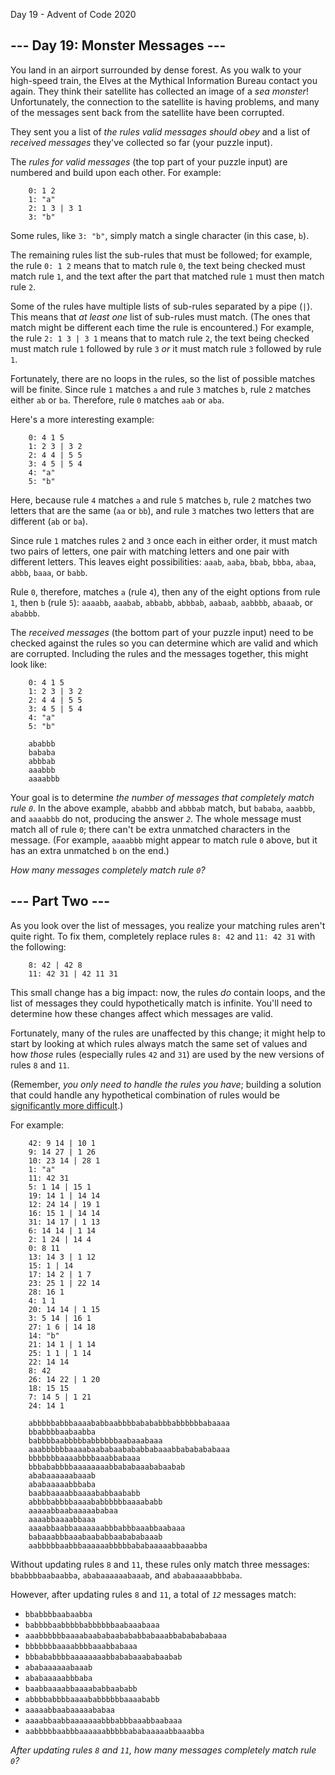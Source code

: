  Day 19 - Advent of Code 2020      


\--- Day 19: Monster Messages ---
---------------------------------

You land in an airport surrounded by dense forest. As you walk to your
high-speed train, the Elves at the Mythical Information Bureau contact you
again. They think their satellite has collected an image of a _sea monster_!
Unfortunately, the connection to the satellite is having problems, and many of
the messages sent back from the satellite have been corrupted.

They sent you a list of _the rules valid messages should obey_ and a list of
_received messages_ they've collected so far (your puzzle input).

The _rules for valid messages_ (the top part of your puzzle input) are numbered
and build upon each other. For example:

```
    0: 1 2
    1: "a"
    2: 1 3 | 3 1
    3: "b"
```

Some rules, like `3: "b"`, simply match a single character (in this case, `b`).

The remaining rules list the sub-rules that must be followed; for example, the
rule `0: 1 2` means that to match rule `0`, the text being checked must match
rule `1`, and the text after the part that matched rule `1` must then match
rule `2`.

Some of the rules have multiple lists of sub-rules separated by a pipe (`|`).
This means that _at least one_ list of sub-rules must match. (The ones that
match might be different each time the rule is encountered.) For example, the
rule `2: 1 3 | 3 1` means that to match rule `2`, the text being checked must
match rule `1` followed by rule `3` _or_ it must match rule `3` followed by
rule `1`.

Fortunately, there are no loops in the rules, so the list of possible matches
will be finite. Since rule `1` matches `a` and rule `3` matches `b`, rule `2`
matches either `ab` or `ba`. Therefore, rule `0` matches `aab` or `aba`.

Here's a more interesting example:

```
    0: 4 1 5
    1: 2 3 | 3 2
    2: 4 4 | 5 5
    3: 4 5 | 5 4
    4: "a"
    5: "b"
```

Here, because rule `4` matches `a` and rule `5` matches `b`, rule `2` matches
two letters that are the same (`aa` or `bb`), and rule `3` matches two letters
that are different (`ab` or `ba`).

Since rule `1` matches rules `2` and `3` once each in either order, it must
match two pairs of letters, one pair with matching letters and one pair with
different letters. This leaves eight possibilities: `aaab`, `aaba`, `bbab`,
`bbba`, `abaa`, `abbb`, `baaa`, or `babb`.

Rule `0`, therefore, matches `a` (rule `4`), then any of the eight options from
rule `1`, then `b` (rule `5`): `aaaabb`, `aaabab`, `abbabb`, `abbbab`,
`aabaab`, `aabbbb`, `abaaab`, or `ababbb`.

The _received messages_ (the bottom part of your puzzle input) need to be
checked against the rules so you can determine which are valid and which are
corrupted. Including the rules and the messages together, this might look like:

```
    0: 4 1 5
    1: 2 3 | 3 2
    2: 4 4 | 5 5
    3: 4 5 | 5 4
    4: "a"
    5: "b"
    
    ababbb
    bababa
    abbbab
    aaabbb
    aaaabbb
```

Your goal is to determine _the number of messages that completely match rule
`0`_. In the above example, `ababbb` and `abbbab` match, but `bababa`,
`aaabbb`, and `aaaabbb` do not, producing the answer _`2`_. The whole message
must match all of rule `0`; there can't be extra unmatched characters in the
message. (For example, `aaaabbb` might appear to match rule `0` above, but it
has an extra unmatched `b` on the end.)

_How many messages completely match rule `0`?_


\--- Part Two ---
-----------------

As you look over the list of messages, you realize your matching rules aren't
quite right. To fix them, completely replace rules `8: 42` and `11: 42 31` with
the following:

```
    8: 42 | 42 8
    11: 42 31 | 42 11 31
```

This small change has a big impact: now, the rules _do_ contain loops, and the
list of messages they could hypothetically match is infinite. You'll need to
determine how these changes affect which messages are valid.

Fortunately, many of the rules are unaffected by this change; it might help to
start by looking at which rules always match the same set of values and how
_those_ rules (especially rules `42` and `31`) are used by the new versions of
rules `8` and `11`.

(Remember, _you only need to handle the rules you have_; building a solution
that could handle any hypothetical combination of rules would be [significantly
more difficult](https://en.wikipedia.org/wiki/Formal_grammar).)

For example:

```
    42: 9 14 | 10 1
    9: 14 27 | 1 26
    10: 23 14 | 28 1
    1: "a"
    11: 42 31
    5: 1 14 | 15 1
    19: 14 1 | 14 14
    12: 24 14 | 19 1
    16: 15 1 | 14 14
    31: 14 17 | 1 13
    6: 14 14 | 1 14
    2: 1 24 | 14 4
    0: 8 11
    13: 14 3 | 1 12
    15: 1 | 14
    17: 14 2 | 1 7
    23: 25 1 | 22 14
    28: 16 1
    4: 1 1
    20: 14 14 | 1 15
    3: 5 14 | 16 1
    27: 1 6 | 14 18
    14: "b"
    21: 14 1 | 1 14
    25: 1 1 | 1 14
    22: 14 14
    8: 42
    26: 14 22 | 1 20
    18: 15 15
    7: 14 5 | 1 21
    24: 14 1
    
    abbbbbabbbaaaababbaabbbbabababbbabbbbbbabaaaa
    bbabbbbaabaabba
    babbbbaabbbbbabbbbbbaabaaabaaa
    aaabbbbbbaaaabaababaabababbabaaabbababababaaa
    bbbbbbbaaaabbbbaaabbabaaa
    bbbababbbbaaaaaaaabbababaaababaabab
    ababaaaaaabaaab
    ababaaaaabbbaba
    baabbaaaabbaaaababbaababb
    abbbbabbbbaaaababbbbbbaaaababb
    aaaaabbaabaaaaababaa
    aaaabbaaaabbaaa
    aaaabbaabbaaaaaaabbbabbbaaabbaabaaa
    babaaabbbaaabaababbaabababaaab
    aabbbbbaabbbaaaaaabbbbbababaaaaabbaaabba
```

Without updating rules `8` and `11`, these rules only match three messages:
`bbabbbbaabaabba`, `ababaaaaaabaaab`, and `ababaaaaabbbaba`.

However, after updating rules `8` and `11`, a total of _`12`_ messages match:

*   `bbabbbbaabaabba`
*   `babbbbaabbbbbabbbbbbaabaaabaaa`
*   `aaabbbbbbaaaabaababaabababbabaaabbababababaaa`
*   `bbbbbbbaaaabbbbaaabbabaaa`
*   `bbbababbbbaaaaaaaabbababaaababaabab`
*   `ababaaaaaabaaab`
*   `ababaaaaabbbaba`
*   `baabbaaaabbaaaababbaababb`
*   `abbbbabbbbaaaababbbbbbaaaababb`
*   `aaaaabbaabaaaaababaa`
*   `aaaabbaabbaaaaaaabbbabbbaaabbaabaaa`
*   `aabbbbbaabbbaaaaaabbbbbababaaaaabbaaabba`

_After updating rules `8` and `11`, how many messages completely match rule
`0`?_
